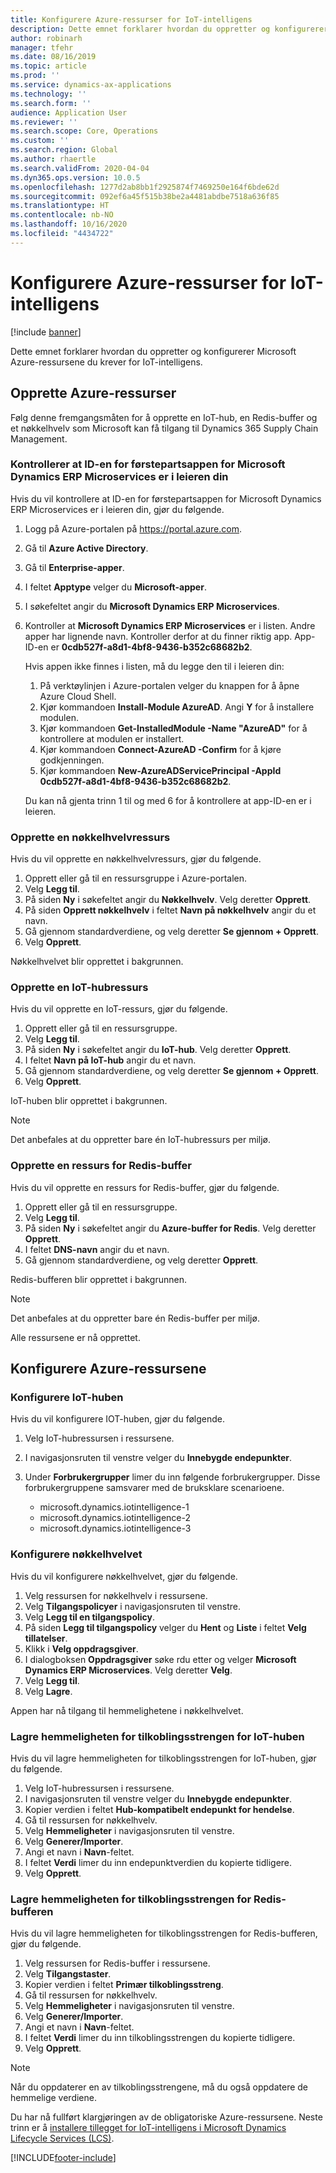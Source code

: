 ```yaml
---
title: Konfigurere Azure-ressurser for IoT-intelligens
description: Dette emnet forklarer hvordan du oppretter og konfigurerer Microsoft Azure-ressursene du krever for IoT-intelligens.
author: robinarh
manager: tfehr
ms.date: 08/16/2019
ms.topic: article
ms.prod: ''
ms.service: dynamics-ax-applications
ms.technology: ''
ms.search.form: ''
audience: Application User
ms.reviewer: ''
ms.search.scope: Core, Operations
ms.custom: ''
ms.search.region: Global
ms.author: rhaertle
ms.search.validFrom: 2020-04-04
ms.dyn365.ops.version: 10.0.5
ms.openlocfilehash: 1277d2ab8bb1f2925874f7469250e164f6bde62d
ms.sourcegitcommit: 092ef6a45f515b38be2a4481abdbe7518a636f85
ms.translationtype: HT
ms.contentlocale: nb-NO
ms.lasthandoff: 10/16/2020
ms.locfileid: "4434722"
---
```

# <a name="set-up-azure-resources-for-iot-intelligence"></a>Konfigurere Azure-ressurser for IoT-intelligens

[!include [banner](../../includes/banner.md)]

Dette emnet forklarer hvordan du oppretter og konfigurerer Microsoft Azure-ressursene du krever for IoT-intelligens.

## <a name="create-azure-resources"></a>Opprette Azure-ressurser

Følg denne fremgangsmåten for å opprette en IoT-hub, en Redis-buffer og et nøkkelhvelv som Microsoft kan få tilgang til Dynamics 365 Supply Chain Management.

### <a name="verify-that-the-microsoft-dynamics-erp-microservices-first-party-app-id-is-in-your-tenant"></a>Kontrollerer at ID-en for førstepartsappen for Microsoft Dynamics ERP Microservices er i leieren din

Hvis du vil kontrollere at ID-en for førstepartsappen for Microsoft Dynamics ERP Microservices er i leieren din, gjør du følgende.

1. Logg på Azure-portalen på <https://portal.azure.com>.
2. Gå til **Azure Active Directory**.
3. Gå til **Enterprise-apper**.
4. I feltet **Apptype** velger du **Microsoft-apper**.
5. I søkefeltet angir du **Microsoft Dynamics ERP Microservices**.
6. Kontroller at **Microsoft Dynamics ERP Microservices** er i listen. Andre apper har lignende navn. Kontroller derfor at du finner riktig app. App-ID-en er **0cdb527f-a8d1-4bf8-9436-b352c68682b2**.

    Hvis appen ikke finnes i listen, må du legge den til i leieren din:

    1. På verktøylinjen i Azure-portalen velger du knappen for å åpne Azure Cloud Shell.
    2. Kjør kommandoen **Install-Module AzureAD**. Angi **Y** for å installere modulen.
    3. Kjør kommandoen **Get-InstalledModule -Name "AzureAD"** for å kontrollere at modulen er installert.
    4. Kjør kommandoen **Connect-AzureAD -Confirm** for å kjøre godkjenningen.
    5. Kjør kommandoen **New-AzureADServicePrincipal -AppId 0cdb527f-a8d1-4bf8-9436-b352c68682b2**.

    Du kan nå gjenta trinn 1 til og med 6 for å kontrollere at app-ID-en er i leieren.

### <a name="create-a-key-vault-resource"></a>Opprette en nøkkelhvelvressurs

Hvis du vil opprette en nøkkelhvelvressurs, gjør du følgende.

1. Opprett eller gå til en ressursgruppe i Azure-portalen.
2. Velg **Legg til**.
3. På siden **Ny** i søkefeltet angir du **Nøkkelhvelv**. Velg deretter **Opprett**.
4. På siden **Opprett nøkkelhvelv** i feltet **Navn på nøkkelhvelv** angir du et navn.
5. Gå gjennom standardverdiene, og velg deretter **Se gjennom + Opprett**.
6. Velg **Opprett**.

Nøkkelhvelvet blir opprettet i bakgrunnen.

### <a name="create-an-iot-hub-resource"></a>Opprette en IoT-hubressurs

Hvis du vil opprette en IoT-ressurs, gjør du følgende.

1. Opprett eller gå til en ressursgruppe.
2. Velg **Legg til**.
3. På siden **Ny** i søkefeltet angir du **IoT-hub**. Velg deretter **Opprett**.
4. I feltet **Navn på IoT-hub** angir du et navn.
5. Gå gjennom standardverdiene, og velg deretter **Se gjennom + Opprett**.
6. Velg **Opprett**.

IoT-huben blir opprettet i bakgrunnen.

> [!NOTE]
> Det anbefales at du oppretter bare én IoT-hubressurs per miljø.

### <a name="create-a-redis-cache-resource"></a>Opprette en ressurs for Redis-buffer

Hvis du vil opprette en ressurs for Redis-buffer, gjør du følgende.

1. Opprett eller gå til en ressursgruppe.
2. Velg **Legg til**.
3. På siden **Ny** i søkefeltet angir du **Azure-buffer for Redis**. Velg deretter **Opprett**.
4. I feltet **DNS-navn** angir du et navn.
5. Gå gjennom standardverdiene, og velg deretter **Opprett**.

Redis-bufferen blir opprettet i bakgrunnen.

> [!NOTE]
> Det anbefales at du oppretter bare én Redis-buffer per miljø.

Alle ressursene er nå opprettet.

## <a name="configure-the-azure-resources"></a>Konfigurere Azure-ressursene

### <a name="configure-the-iot-hub"></a>Konfigurere IoT-huben

Hvis du vil konfigurere IOT-huben, gjør du følgende.

1. Velg IoT-hubressursen i ressursene.
2. I navigasjonsruten til venstre velger du **Innebygde endepunkter**.
3. Under **Forbrukergrupper** limer du inn følgende forbrukergrupper. Disse forbrukergruppene samsvarer med de bruksklare scenarioene.

    + microsoft.dynamics.iotintelligence-1
    + microsoft.dynamics.iotintelligence-2
    + microsoft.dynamics.iotintelligence-3

### <a name="configure-the-key-vault"></a>Konfigurere nøkkelhvelvet

Hvis du vil konfigurere nøkkelhvelvet, gjør du følgende.

1. Velg ressursen for nøkkelhvelv i ressursene.
2. Velg **Tilgangspolicyer** i navigasjonsruten til venstre.
3. Velg **Legg til en tilgangspolicy**.
4. På siden **Legg til tilgangspolicy** velger du **Hent** og **Liste** i feltet **Velg tillatelser**.
5. Klikk i **Velg oppdragsgiver**.
6. I dialogboksen **Oppdragsgiver** søke rdu etter og velger **Microsoft Dynamics ERP Microservices**. Velg deretter **Velg**.
7. Velg **Legg til**.
8. Velg **Lagre**.

Appen har nå tilgang til hemmelighetene i nøkkelhvelvet.

### <a name="save-the-iot-hub-connection-string-secret"></a>Lagre hemmeligheten for tilkoblingsstrengen for IoT-huben

Hvis du vil lagre hemmeligheten for tilkoblingsstrengen for IoT-huben, gjør du følgende.

1. Velg IoT-hubressursen i ressursene.
2. I navigasjonsruten til venstre velger du **Innebygde endepunkter**.
3. Kopier verdien i feltet **Hub-kompatibelt endepunkt for hendelse**.
4. Gå til ressursen for nøkkelhvelv.
5. Velg **Hemmeligheter** i navigasjonsruten til venstre.
6. Velg **Generer/Importer**.
7. Angi et navn i **Navn**-feltet.
8. I feltet **Verdi** limer du inn endepunktverdien du kopierte tidligere.
9. Velg **Opprett**.

### <a name="save-the-redis-cache-connection-string-secret"></a>Lagre hemmeligheten for tilkoblingsstrengen for Redis-bufferen

Hvis du vil lagre hemmeligheten for tilkoblingsstrengen for Redis-bufferen, gjør du følgende.

1. Velg ressursen for Redis-buffer i ressursene.
2. Velg **Tilgangstaster**.
3. Kopier verdien i feltet **Primær tilkoblingsstreng**.
4. Gå til ressursen for nøkkelhvelv.
5. Velg **Hemmeligheter** i navigasjonsruten til venstre.
6. Velg **Generer/Importer**.
7. Angi et navn i **Navn**-feltet.
8. I feltet **Verdi** limer du inn tilkoblingsstrengen du kopierte tidligere.
9. Velg **Opprett**.

> [!NOTE]
> Når du oppdaterer en av tilkoblingsstrengene, må du også oppdatere de hemmelige verdiene.

Du har nå fullført klargjøringen av de obligatoriske Azure-ressursene. Neste trinn er å [installere tillegget for IoT-intelligens i Microsoft Dynamics Lifecycle Services (LCS)](iot-lcs-setup.md).


[!INCLUDE[footer-include](../../includes/footer-banner.md)]
